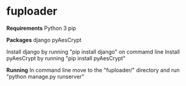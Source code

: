 # fuploader

<b>Requirements</b>
Python 3
pip

<b>Packages</b>
    django
    pyAesCrypt

Install django by running "pip install django" on commamd line
Install pyAesCrypt by running "pip install pyAesCrypt"

<b>Running</b>
In command line move to the "fuploader/" directory and run "python manage.py runserver"
